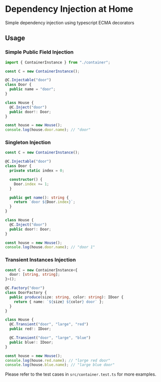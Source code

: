 # Dependency Injection at Home

Simple dependency injection using typescript ECMA decorators

## Usage

### Simple Public Field Injection

```typescript
import { ContainerInstance } from "./container";

const C = new ContainerInstance();

@C.Injectable("door")
class Door {
  public name = "door";
}

class House {
  @C.Inject("door")
  public door!: Door;
}

const house = new House();
console.log(house.door.name); // "door"
```

### Singleton Injection

```typescript
const C = new ContainerInstance();

@C.Injectable("door")
class Door {
  private static index = 0;

  constructor() {
    Door.index += 1;
  }

  public get name(): string {
    return `door ${Door.index}`;
  }
}

class House {
  @C.Inject("door")
  public door!: Door;
}

const house = new House();
console.log(house.door.name); // "door 1"
```

### Transient Instances Injection

```typescript
const C = new ContainerInstance<{
  door: [string, string];
}>();

@C.Factory("door")
class DoorFactory {
  public produce(size: string, color: string): IDoor {
    return { name: `${size} ${color} door` };
  }
}

class House {
  @C.Transient("door", "large", "red")
  public red!: IDoor;

  @C.Transient("door", "large", "blue")
  public blue!: IDoor;
}

const house = new House();
console.log(house.red.name); // "large red door"
console.log(house.blue.name); // "large blue door"
```

Please refer to the test cases in `src/container.test.ts` for more examples.
